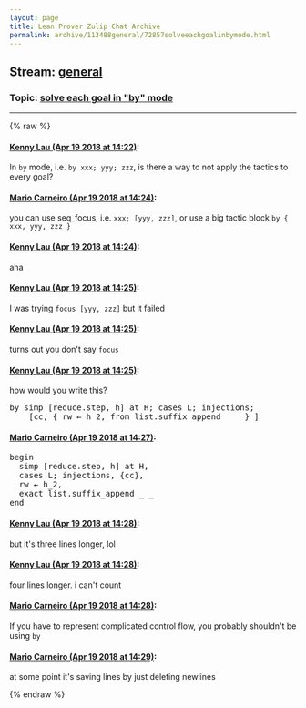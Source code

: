 ```yaml
---
layout: page
title: Lean Prover Zulip Chat Archive 
permalink: archive/113488general/72857solveeachgoalinbymode.html
---
```


## Stream: [general](index.html)
### Topic: [solve each goal in "by" mode](72857solveeachgoalinbymode.html)

---


{% raw %}
#### [ Kenny Lau (Apr 19 2018 at 14:22)](https://leanprover.zulipchat.com/#narrow/stream/113488-general/topic/solve%20each%20goal%20in%20%22by%22%20mode/near/125302926):
<p>In <code>by</code> mode, i.e. <code>by xxx; yyy; zzz</code>, is there a way to not apply the tactics to every goal?</p>

#### [ Mario Carneiro (Apr 19 2018 at 14:24)](https://leanprover.zulipchat.com/#narrow/stream/113488-general/topic/solve%20each%20goal%20in%20%22by%22%20mode/near/125302994):
<p>you can use seq_focus, i.e. <code>xxx; [yyy, zzz]</code>, or use a big tactic block <code>by { xxx, yyy, zzz }</code></p>

#### [ Kenny Lau (Apr 19 2018 at 14:24)](https://leanprover.zulipchat.com/#narrow/stream/113488-general/topic/solve%20each%20goal%20in%20%22by%22%20mode/near/125302996):
<p>aha</p>

#### [ Kenny Lau (Apr 19 2018 at 14:25)](https://leanprover.zulipchat.com/#narrow/stream/113488-general/topic/solve%20each%20goal%20in%20%22by%22%20mode/near/125302998):
<p>I was trying <code>focus [yyy, zzz]</code> but it failed</p>

#### [ Kenny Lau (Apr 19 2018 at 14:25)](https://leanprover.zulipchat.com/#narrow/stream/113488-general/topic/solve%20each%20goal%20in%20%22by%22%20mode/near/125303002):
<p>turns out you don't say <code>focus</code></p>

#### [ Kenny Lau (Apr 19 2018 at 14:25)](https://leanprover.zulipchat.com/#narrow/stream/113488-general/topic/solve%20each%20goal%20in%20%22by%22%20mode/near/125303011):
<p>how would you write this?</p>
<div class="codehilite"><pre><span></span>by simp [reduce.step, h] at H; cases L; injections;
    [cc, { rw ← h_2, from list.suffix_append _ _ } ]
</pre></div>

#### [ Mario Carneiro (Apr 19 2018 at 14:27)](https://leanprover.zulipchat.com/#narrow/stream/113488-general/topic/solve%20each%20goal%20in%20%22by%22%20mode/near/125303082):
<div class="codehilite"><pre><span></span>begin
  simp [reduce.step, h] at H,
  cases L; injections, {cc},
  rw ← h_2,
  exact list.suffix_append _ _
end
</pre></div>

#### [ Kenny Lau (Apr 19 2018 at 14:28)](https://leanprover.zulipchat.com/#narrow/stream/113488-general/topic/solve%20each%20goal%20in%20%22by%22%20mode/near/125303125):
<p>but it's three lines longer, lol</p>

#### [ Kenny Lau (Apr 19 2018 at 14:28)](https://leanprover.zulipchat.com/#narrow/stream/113488-general/topic/solve%20each%20goal%20in%20%22by%22%20mode/near/125303133):
<p>four lines longer. i can't count</p>

#### [ Mario Carneiro (Apr 19 2018 at 14:28)](https://leanprover.zulipchat.com/#narrow/stream/113488-general/topic/solve%20each%20goal%20in%20%22by%22%20mode/near/125303142):
<p>If you have to represent complicated control flow, you probably shouldn't be using <code>by</code></p>

#### [ Mario Carneiro (Apr 19 2018 at 14:29)](https://leanprover.zulipchat.com/#narrow/stream/113488-general/topic/solve%20each%20goal%20in%20%22by%22%20mode/near/125303150):
<p>at some point it's saving lines by just deleting newlines</p>


{% endraw %}
